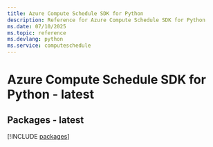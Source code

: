 ```yaml
---
title: Azure Compute Schedule SDK for Python
description: Reference for Azure Compute Schedule SDK for Python
ms.date: 07/10/2025
ms.topic: reference
ms.devlang: python
ms.service: computeschedule
---
```

# Azure Compute Schedule SDK for Python - latest
## Packages - latest
[!INCLUDE [packages](compute-schedule-index.md)]